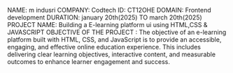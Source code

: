 NAME: m indusri
COMPANY: Codtech
ID: CT12OHE
DOMAIN: Frontend development
DURATION: january 20th(2025) TO march 20th(2025)
PROJECT NAME: Building a E-learning platform ui using HTML,CSS & JAVASCRIPT
OBJECTIVE OF THE PROJECT : The objective of an e-learning platform built with HTML, CSS, and JavaScript is to provide an accessible, engaging, and effective online education experience. This includes delivering clear learning objectives, interactive content, and measurable outcomes to enhance learner engagement and success.
